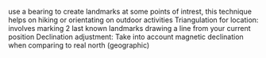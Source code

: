 use a bearing to create landmarks at some points of intrest, this technique helps on hiking or orientating on outdoor activities
Triangulation for location: involves marking 2 last known landmarks drawing a line from your current position
Declination adjustment: Take into account magnetic declination when comparing to real north (geographic)
